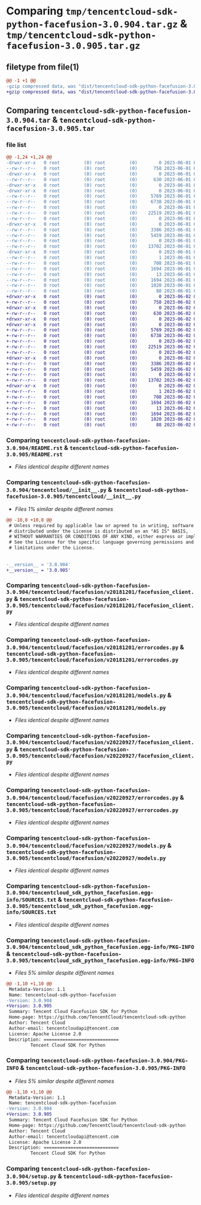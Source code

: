 # Comparing `tmp/tencentcloud-sdk-python-facefusion-3.0.904.tar.gz` & `tmp/tencentcloud-sdk-python-facefusion-3.0.905.tar.gz`

## filetype from file(1)

```diff
@@ -1 +1 @@
-gzip compressed data, was "dist/tencentcloud-sdk-python-facefusion-3.0.904.tar", last modified: Thu Jun  1 02:34:55 2023, max compression
+gzip compressed data, was "dist/tencentcloud-sdk-python-facefusion-3.0.905.tar", last modified: Fri Jun  2 00:28:46 2023, max compression
```

## Comparing `tencentcloud-sdk-python-facefusion-3.0.904.tar` & `tencentcloud-sdk-python-facefusion-3.0.905.tar`

### file list

```diff
@@ -1,24 +1,24 @@
-drwxr-xr-x   0 root         (0) root         (0)        0 2023-06-01 02:34:55.000000 tencentcloud-sdk-python-facefusion-3.0.904/
--rw-r--r--   0 root         (0) root         (0)      758 2023-06-01 02:34:55.000000 tencentcloud-sdk-python-facefusion-3.0.904/README.rst
-drwxr-xr-x   0 root         (0) root         (0)        0 2023-06-01 02:34:55.000000 tencentcloud-sdk-python-facefusion-3.0.904/tencentcloud/
--rw-r--r--   0 root         (0) root         (0)      630 2023-06-01 02:34:55.000000 tencentcloud-sdk-python-facefusion-3.0.904/tencentcloud/__init__.py
-drwxr-xr-x   0 root         (0) root         (0)        0 2023-06-01 02:34:55.000000 tencentcloud-sdk-python-facefusion-3.0.904/tencentcloud/facefusion/
-drwxr-xr-x   0 root         (0) root         (0)        0 2023-06-01 02:34:55.000000 tencentcloud-sdk-python-facefusion-3.0.904/tencentcloud/facefusion/v20181201/
--rw-r--r--   0 root         (0) root         (0)     5769 2023-06-01 02:34:55.000000 tencentcloud-sdk-python-facefusion-3.0.904/tencentcloud/facefusion/v20181201/facefusion_client.py
--rw-r--r--   0 root         (0) root         (0)     6738 2023-06-01 02:34:55.000000 tencentcloud-sdk-python-facefusion-3.0.904/tencentcloud/facefusion/v20181201/errorcodes.py
--rw-r--r--   0 root         (0) root         (0)        0 2023-06-01 02:34:55.000000 tencentcloud-sdk-python-facefusion-3.0.904/tencentcloud/facefusion/v20181201/__init__.py
--rw-r--r--   0 root         (0) root         (0)    22519 2023-06-01 02:34:55.000000 tencentcloud-sdk-python-facefusion-3.0.904/tencentcloud/facefusion/v20181201/models.py
--rw-r--r--   0 root         (0) root         (0)        0 2023-06-01 02:34:55.000000 tencentcloud-sdk-python-facefusion-3.0.904/tencentcloud/facefusion/__init__.py
-drwxr-xr-x   0 root         (0) root         (0)        0 2023-06-01 02:34:55.000000 tencentcloud-sdk-python-facefusion-3.0.904/tencentcloud/facefusion/v20220927/
--rw-r--r--   0 root         (0) root         (0)     3386 2023-06-01 02:34:55.000000 tencentcloud-sdk-python-facefusion-3.0.904/tencentcloud/facefusion/v20220927/facefusion_client.py
--rw-r--r--   0 root         (0) root         (0)     5459 2023-06-01 02:34:55.000000 tencentcloud-sdk-python-facefusion-3.0.904/tencentcloud/facefusion/v20220927/errorcodes.py
--rw-r--r--   0 root         (0) root         (0)        0 2023-06-01 02:34:55.000000 tencentcloud-sdk-python-facefusion-3.0.904/tencentcloud/facefusion/v20220927/__init__.py
--rw-r--r--   0 root         (0) root         (0)    13702 2023-06-01 02:34:55.000000 tencentcloud-sdk-python-facefusion-3.0.904/tencentcloud/facefusion/v20220927/models.py
-drwxr-xr-x   0 root         (0) root         (0)        0 2023-06-01 02:34:55.000000 tencentcloud-sdk-python-facefusion-3.0.904/tencentcloud_sdk_python_facefusion.egg-info/
--rw-r--r--   0 root         (0) root         (0)        1 2023-06-01 02:34:55.000000 tencentcloud-sdk-python-facefusion-3.0.904/tencentcloud_sdk_python_facefusion.egg-info/dependency_links.txt
--rw-r--r--   0 root         (0) root         (0)      708 2023-06-01 02:34:55.000000 tencentcloud-sdk-python-facefusion-3.0.904/tencentcloud_sdk_python_facefusion.egg-info/SOURCES.txt
--rw-r--r--   0 root         (0) root         (0)     1694 2023-06-01 02:34:55.000000 tencentcloud-sdk-python-facefusion-3.0.904/tencentcloud_sdk_python_facefusion.egg-info/PKG-INFO
--rw-r--r--   0 root         (0) root         (0)       13 2023-06-01 02:34:55.000000 tencentcloud-sdk-python-facefusion-3.0.904/tencentcloud_sdk_python_facefusion.egg-info/top_level.txt
--rw-r--r--   0 root         (0) root         (0)     1694 2023-06-01 02:34:55.000000 tencentcloud-sdk-python-facefusion-3.0.904/PKG-INFO
--rw-r--r--   0 root         (0) root         (0)     1020 2023-06-01 02:34:55.000000 tencentcloud-sdk-python-facefusion-3.0.904/setup.py
--rw-r--r--   0 root         (0) root         (0)       88 2023-06-01 02:34:55.000000 tencentcloud-sdk-python-facefusion-3.0.904/setup.cfg
+drwxr-xr-x   0 root         (0) root         (0)        0 2023-06-02 00:28:46.000000 tencentcloud-sdk-python-facefusion-3.0.905/
+-rw-r--r--   0 root         (0) root         (0)      758 2023-06-02 00:28:46.000000 tencentcloud-sdk-python-facefusion-3.0.905/README.rst
+drwxr-xr-x   0 root         (0) root         (0)        0 2023-06-02 00:28:46.000000 tencentcloud-sdk-python-facefusion-3.0.905/tencentcloud/
+-rw-r--r--   0 root         (0) root         (0)      630 2023-06-02 00:28:46.000000 tencentcloud-sdk-python-facefusion-3.0.905/tencentcloud/__init__.py
+drwxr-xr-x   0 root         (0) root         (0)        0 2023-06-02 00:28:46.000000 tencentcloud-sdk-python-facefusion-3.0.905/tencentcloud/facefusion/
+drwxr-xr-x   0 root         (0) root         (0)        0 2023-06-02 00:28:46.000000 tencentcloud-sdk-python-facefusion-3.0.905/tencentcloud/facefusion/v20181201/
+-rw-r--r--   0 root         (0) root         (0)     5769 2023-06-02 00:28:46.000000 tencentcloud-sdk-python-facefusion-3.0.905/tencentcloud/facefusion/v20181201/facefusion_client.py
+-rw-r--r--   0 root         (0) root         (0)     6738 2023-06-02 00:28:46.000000 tencentcloud-sdk-python-facefusion-3.0.905/tencentcloud/facefusion/v20181201/errorcodes.py
+-rw-r--r--   0 root         (0) root         (0)        0 2023-06-02 00:28:46.000000 tencentcloud-sdk-python-facefusion-3.0.905/tencentcloud/facefusion/v20181201/__init__.py
+-rw-r--r--   0 root         (0) root         (0)    22519 2023-06-02 00:28:46.000000 tencentcloud-sdk-python-facefusion-3.0.905/tencentcloud/facefusion/v20181201/models.py
+-rw-r--r--   0 root         (0) root         (0)        0 2023-06-02 00:28:46.000000 tencentcloud-sdk-python-facefusion-3.0.905/tencentcloud/facefusion/__init__.py
+drwxr-xr-x   0 root         (0) root         (0)        0 2023-06-02 00:28:46.000000 tencentcloud-sdk-python-facefusion-3.0.905/tencentcloud/facefusion/v20220927/
+-rw-r--r--   0 root         (0) root         (0)     3386 2023-06-02 00:28:46.000000 tencentcloud-sdk-python-facefusion-3.0.905/tencentcloud/facefusion/v20220927/facefusion_client.py
+-rw-r--r--   0 root         (0) root         (0)     5459 2023-06-02 00:28:46.000000 tencentcloud-sdk-python-facefusion-3.0.905/tencentcloud/facefusion/v20220927/errorcodes.py
+-rw-r--r--   0 root         (0) root         (0)        0 2023-06-02 00:28:46.000000 tencentcloud-sdk-python-facefusion-3.0.905/tencentcloud/facefusion/v20220927/__init__.py
+-rw-r--r--   0 root         (0) root         (0)    13702 2023-06-02 00:28:46.000000 tencentcloud-sdk-python-facefusion-3.0.905/tencentcloud/facefusion/v20220927/models.py
+drwxr-xr-x   0 root         (0) root         (0)        0 2023-06-02 00:28:46.000000 tencentcloud-sdk-python-facefusion-3.0.905/tencentcloud_sdk_python_facefusion.egg-info/
+-rw-r--r--   0 root         (0) root         (0)        1 2023-06-02 00:28:46.000000 tencentcloud-sdk-python-facefusion-3.0.905/tencentcloud_sdk_python_facefusion.egg-info/dependency_links.txt
+-rw-r--r--   0 root         (0) root         (0)      708 2023-06-02 00:28:46.000000 tencentcloud-sdk-python-facefusion-3.0.905/tencentcloud_sdk_python_facefusion.egg-info/SOURCES.txt
+-rw-r--r--   0 root         (0) root         (0)     1694 2023-06-02 00:28:46.000000 tencentcloud-sdk-python-facefusion-3.0.905/tencentcloud_sdk_python_facefusion.egg-info/PKG-INFO
+-rw-r--r--   0 root         (0) root         (0)       13 2023-06-02 00:28:46.000000 tencentcloud-sdk-python-facefusion-3.0.905/tencentcloud_sdk_python_facefusion.egg-info/top_level.txt
+-rw-r--r--   0 root         (0) root         (0)     1694 2023-06-02 00:28:46.000000 tencentcloud-sdk-python-facefusion-3.0.905/PKG-INFO
+-rw-r--r--   0 root         (0) root         (0)     1020 2023-06-02 00:28:46.000000 tencentcloud-sdk-python-facefusion-3.0.905/setup.py
+-rw-r--r--   0 root         (0) root         (0)       88 2023-06-02 00:28:46.000000 tencentcloud-sdk-python-facefusion-3.0.905/setup.cfg
```

### Comparing `tencentcloud-sdk-python-facefusion-3.0.904/README.rst` & `tencentcloud-sdk-python-facefusion-3.0.905/README.rst`

 * *Files identical despite different names*

### Comparing `tencentcloud-sdk-python-facefusion-3.0.904/tencentcloud/__init__.py` & `tencentcloud-sdk-python-facefusion-3.0.905/tencentcloud/__init__.py`

 * *Files 1% similar despite different names*

```diff
@@ -10,8 +10,8 @@
 # Unless required by applicable law or agreed to in writing, software
 # distributed under the License is distributed on an "AS IS" BASIS,
 # WITHOUT WARRANTIES OR CONDITIONS OF ANY KIND, either express or implied.
 # See the License for the specific language governing permissions and
 # limitations under the License.
 
 
-__version__ = '3.0.904'
+__version__ = '3.0.905'
```

### Comparing `tencentcloud-sdk-python-facefusion-3.0.904/tencentcloud/facefusion/v20181201/facefusion_client.py` & `tencentcloud-sdk-python-facefusion-3.0.905/tencentcloud/facefusion/v20181201/facefusion_client.py`

 * *Files identical despite different names*

### Comparing `tencentcloud-sdk-python-facefusion-3.0.904/tencentcloud/facefusion/v20181201/errorcodes.py` & `tencentcloud-sdk-python-facefusion-3.0.905/tencentcloud/facefusion/v20181201/errorcodes.py`

 * *Files identical despite different names*

### Comparing `tencentcloud-sdk-python-facefusion-3.0.904/tencentcloud/facefusion/v20181201/models.py` & `tencentcloud-sdk-python-facefusion-3.0.905/tencentcloud/facefusion/v20181201/models.py`

 * *Files identical despite different names*

### Comparing `tencentcloud-sdk-python-facefusion-3.0.904/tencentcloud/facefusion/v20220927/facefusion_client.py` & `tencentcloud-sdk-python-facefusion-3.0.905/tencentcloud/facefusion/v20220927/facefusion_client.py`

 * *Files identical despite different names*

### Comparing `tencentcloud-sdk-python-facefusion-3.0.904/tencentcloud/facefusion/v20220927/errorcodes.py` & `tencentcloud-sdk-python-facefusion-3.0.905/tencentcloud/facefusion/v20220927/errorcodes.py`

 * *Files identical despite different names*

### Comparing `tencentcloud-sdk-python-facefusion-3.0.904/tencentcloud/facefusion/v20220927/models.py` & `tencentcloud-sdk-python-facefusion-3.0.905/tencentcloud/facefusion/v20220927/models.py`

 * *Files identical despite different names*

### Comparing `tencentcloud-sdk-python-facefusion-3.0.904/tencentcloud_sdk_python_facefusion.egg-info/SOURCES.txt` & `tencentcloud-sdk-python-facefusion-3.0.905/tencentcloud_sdk_python_facefusion.egg-info/SOURCES.txt`

 * *Files identical despite different names*

### Comparing `tencentcloud-sdk-python-facefusion-3.0.904/tencentcloud_sdk_python_facefusion.egg-info/PKG-INFO` & `tencentcloud-sdk-python-facefusion-3.0.905/tencentcloud_sdk_python_facefusion.egg-info/PKG-INFO`

 * *Files 5% similar despite different names*

```diff
@@ -1,10 +1,10 @@
 Metadata-Version: 1.1
 Name: tencentcloud-sdk-python-facefusion
-Version: 3.0.904
+Version: 3.0.905
 Summary: Tencent Cloud Facefusion SDK for Python
 Home-page: https://github.com/TencentCloud/tencentcloud-sdk-python
 Author: Tencent Cloud
 Author-email: tencentcloudapi@tencent.com
 License: Apache License 2.0
 Description: ============================
         Tencent Cloud SDK for Python
```

### Comparing `tencentcloud-sdk-python-facefusion-3.0.904/PKG-INFO` & `tencentcloud-sdk-python-facefusion-3.0.905/PKG-INFO`

 * *Files 5% similar despite different names*

```diff
@@ -1,10 +1,10 @@
 Metadata-Version: 1.1
 Name: tencentcloud-sdk-python-facefusion
-Version: 3.0.904
+Version: 3.0.905
 Summary: Tencent Cloud Facefusion SDK for Python
 Home-page: https://github.com/TencentCloud/tencentcloud-sdk-python
 Author: Tencent Cloud
 Author-email: tencentcloudapi@tencent.com
 License: Apache License 2.0
 Description: ============================
         Tencent Cloud SDK for Python
```

### Comparing `tencentcloud-sdk-python-facefusion-3.0.904/setup.py` & `tencentcloud-sdk-python-facefusion-3.0.905/setup.py`

 * *Files identical despite different names*

